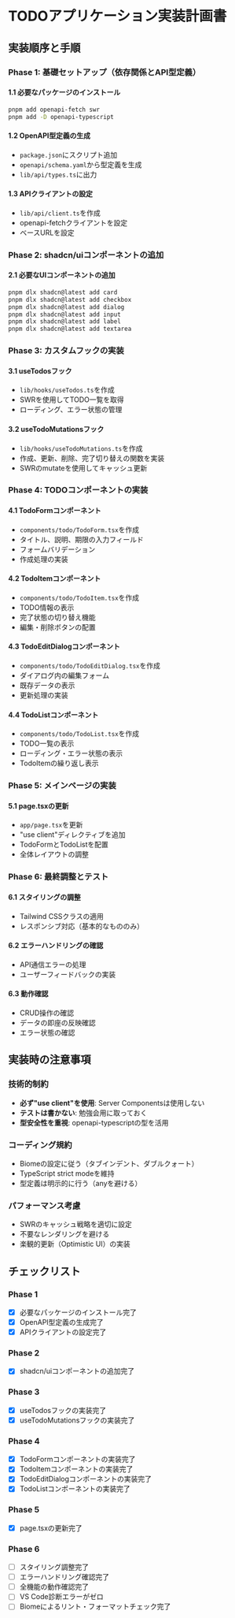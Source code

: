 # TODOアプリケーション実装計画書

## 実装順序と手順

### Phase 1: 基礎セットアップ（依存関係とAPI型定義）

#### 1.1 必要なパッケージのインストール

```bash
pnpm add openapi-fetch swr
pnpm add -D openapi-typescript
```

#### 1.2 OpenAPI型定義の生成

- `package.json`にスクリプト追加
- `openapi/schema.yaml`から型定義を生成
- `lib/api/types.ts`に出力

#### 1.3 APIクライアントの設定

- `lib/api/client.ts`を作成
- openapi-fetchクライアントを設定
- ベースURLを設定

### Phase 2: shadcn/uiコンポーネントの追加

#### 2.1 必要なUIコンポーネントの追加

```bash
pnpm dlx shadcn@latest add card
pnpm dlx shadcn@latest add checkbox
pnpm dlx shadcn@latest add dialog
pnpm dlx shadcn@latest add input
pnpm dlx shadcn@latest add label
pnpm dlx shadcn@latest add textarea
```

### Phase 3: カスタムフックの実装

#### 3.1 useTodosフック

- `lib/hooks/useTodos.ts`を作成
- SWRを使用してTODO一覧を取得
- ローディング、エラー状態の管理

#### 3.2 useTodoMutationsフック

- `lib/hooks/useTodoMutations.ts`を作成
- 作成、更新、削除、完了切り替えの関数を実装
- SWRのmutateを使用してキャッシュ更新

### Phase 4: TODOコンポーネントの実装

#### 4.1 TodoFormコンポーネント

- `components/todo/TodoForm.tsx`を作成
- タイトル、説明、期限の入力フィールド
- フォームバリデーション
- 作成処理の実装

#### 4.2 TodoItemコンポーネント

- `components/todo/TodoItem.tsx`を作成
- TODO情報の表示
- 完了状態の切り替え機能
- 編集・削除ボタンの配置

#### 4.3 TodoEditDialogコンポーネント

- `components/todo/TodoEditDialog.tsx`を作成
- ダイアログ内の編集フォーム
- 既存データの表示
- 更新処理の実装

#### 4.4 TodoListコンポーネント

- `components/todo/TodoList.tsx`を作成
- TODO一覧の表示
- ローディング・エラー状態の表示
- TodoItemの繰り返し表示

### Phase 5: メインページの実装

#### 5.1 page.tsxの更新

- `app/page.tsx`を更新
- "use client"ディレクティブを追加
- TodoFormとTodoListを配置
- 全体レイアウトの調整

### Phase 6: 最終調整とテスト

#### 6.1 スタイリングの調整

- Tailwind CSSクラスの適用
- レスポンシブ対応（基本的なもののみ）

#### 6.2 エラーハンドリングの確認

- API通信エラーの処理
- ユーザーフィードバックの実装

#### 6.3 動作確認

- CRUD操作の確認
- データの即座の反映確認
- エラー状態の確認

## 実装時の注意事項

### 技術的制約

- **必ず"use client"を使用**: Server Componentsは使用しない
- **テストは書かない**: 勉強会用に取っておく
- **型安全性を重視**: openapi-typescriptの型を活用

### コーディング規約

- Biomeの設定に従う（タブインデント、ダブルクォート）
- TypeScript strict modeを維持
- 型定義は明示的に行う（anyを避ける）

### パフォーマンス考慮

- SWRのキャッシュ戦略を適切に設定
- 不要なレンダリングを避ける
- 楽観的更新（Optimistic UI）の実装

## チェックリスト

### Phase 1

- [x] 必要なパッケージのインストール完了
- [x] OpenAPI型定義の生成完了
- [x] APIクライアントの設定完了

### Phase 2

- [x] shadcn/uiコンポーネントの追加完了

### Phase 3

- [x] useTodosフックの実装完了
- [x] useTodoMutationsフックの実装完了

### Phase 4

- [x] TodoFormコンポーネントの実装完了
- [x] TodoItemコンポーネントの実装完了
- [x] TodoEditDialogコンポーネントの実装完了
- [x] TodoListコンポーネントの実装完了

### Phase 5

- [x] page.tsxの更新完了

### Phase 6

- [ ] スタイリング調整完了
- [ ] エラーハンドリング確認完了
- [ ] 全機能の動作確認完了
- [ ] VS Code診断エラーがゼロ
- [ ] Biomeによるリント・フォーマットチェック完了
